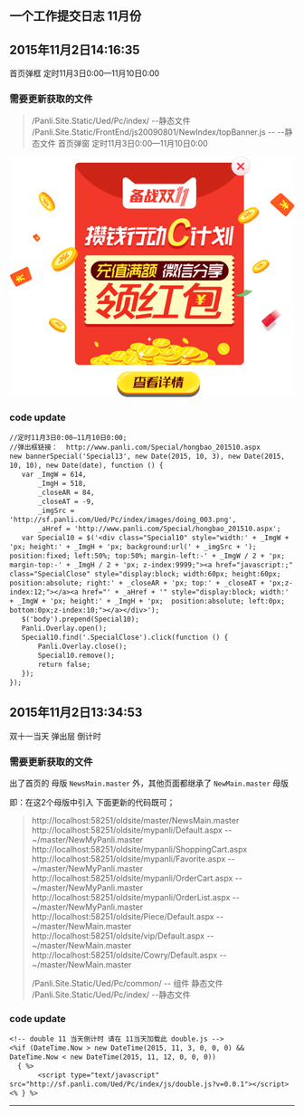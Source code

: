 ## 一个工作提交日志 11月份


## 2015年11月2日14:16:35

首页弹框 定时11月3日0:00—11月10日0:00


### 需要更新获取的文件

>/Panli.Site.Static/Ued/Pc/index/   --静态文件
>/Panli.Site.Static/FrontEnd/js20090801/NewIndex/topBanner.js -- --静态文件 首页弹窗 定时11月3日0:00—11月10日0:00

![](images/20151102/doing_003.png)

### code update

```
//定时11月3日0:00—11月10日0:00;
//弹出框链接：  http://www.panli.com/Special/hongbao_201510.aspx
new bannerSpecial('Special13', new Date(2015, 10, 3), new Date(2015, 10, 10), new Date(date), function () {
   var _ImgW = 614,
       _ImgH = 518,
       _closeAR = 84,
       _closeAT = -9,
       _imgSrc = 'http://sf.panli.com/Ued/Pc/index/images/doing_003.png',
       _aHref = 'http://www.panli.com/Special/hongbao_201510.aspx';
   var Special10 = $('<div class="Special10" style="width:' + _ImgW + 'px; height:' + _ImgH + 'px; background:url(' + _imgSrc + '); position:fixed; left:50%; top:50%; margin-left:-' + _ImgW / 2 + 'px; margin-top:-' + _ImgH / 2 + 'px; z-index:9999;"><a href="javascript:;" class="SpecialClose" style="display:block; width:60px; height:60px; position:absolute; right:' + _closeAR + 'px; top:' + _closeAT + 'px;z-index:12;"></a><a href="' + _aHref + '" style="display:block; width:' + _ImgW + 'px; height:' + _ImgH + 'px;  position:absolute; left:0px; bottom:0px;z-index:10;"></a></div>');
   $('body').prepend(Special10);
   Panli.Overlay.open();
   Special10.find('.SpecialClose').click(function () {
       Panli.Overlay.close();
       Special10.remove();
       return false;
   });
});
```


## 2015年11月2日13:34:53

双十一当天 弹出层 倒计时



### 需要更新获取的文件

出了首页的 母版 `NewsMain.master` 外，其他页面都继承了 `NewMain.master` 母版

即：在这2个母版中引入 下面更新的代码既可；

>http://localhost:58251/oldsite/master/NewsMain.master
>http://localhost:58251/oldsite/mypanli/Default.aspx          -- ~/master/NewMyPanli.master
>http://localhost:58251/oldsite/mypanli/ShoppingCart.aspx
>http://localhost:58251/oldsite/mypanli/Favorite.aspx         -- ~/master/NewMyPanli.master
>http://localhost:58251/oldsite/mypanli/OrderCart.aspx        -- ~/master/NewMyPanli.master
>http://localhost:58251/oldsite/mypanli/OrderList.aspx        -- ~/master/NewMyPanli.master
>http://localhost:58251/oldsite/Piece/Default.aspx            -- ~/master/NewMain.master
>http://localhost:58251/oldsite/vip/Default.aspx              -- ~/master/NewMain.master
>http://localhost:58251/oldsite/Cowry/Default.aspx            -- ~/master/NewMain.master
>
>/Panli.Site.Static/Ued/Pc/common/   -- 组件 静态文件
>/Panli.Site.Static/Ued/Pc/index/   --静态文件


### code update

```
<!-- double 11 当天倒计时 请在 11当天加载此 double.js -->
<%if (DateTime.Now > new DateTime(2015, 11, 3, 0, 0, 0) && DateTime.Now < new DateTime(2015, 11, 12, 0, 0, 0))
  { %>
       <script type="text/javascript" src="http://sf.panli.com/Ued/Pc/index/js/double.js?v=0.0.1"></script>
<% } %>
```

---
